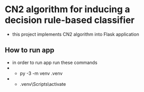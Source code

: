 # CN2 algorithm for inducing a decision rule-based classifier

- this project implements CN2 algorithm into Flask application

## How to run app

- in order to run app run these commands
- - py -3 -m venv .venv
- - .venv\Scripts\activate   
